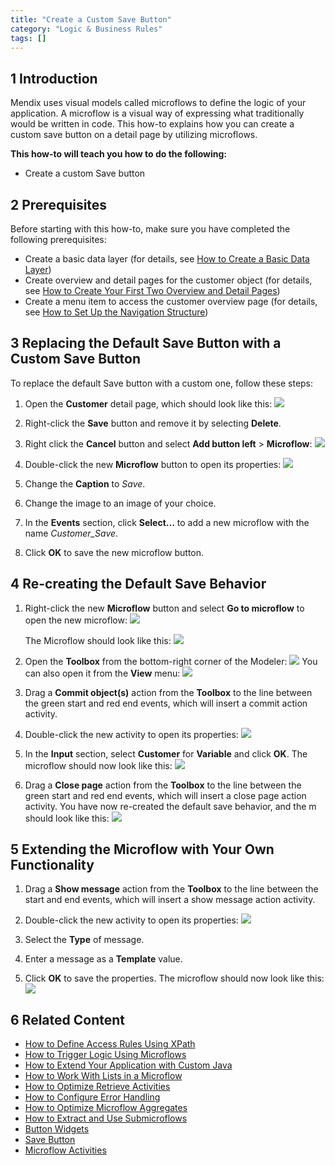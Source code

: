```yaml
---
title: "Create a Custom Save Button"
category: "Logic & Business Rules"
tags: []
---
```

## 1 Introduction

Mendix uses visual models called microflows to define the logic of your application. A microflow is a visual way of expressing what traditionally would be written in code. This how-to explains how you can create a custom save button on a detail page by utilizing microflows.

**This how-to will teach you how to do the following:**

* Create a custom Save button

## 2 Prerequisites

Before starting with this how-to, make sure you have completed the following prerequisites:

* Create a basic data layer (for details, see [How to Create a Basic Data Layer](Create+a+Basic+Data+Layer))
* Create overview and detail pages for the customer object (for details, see [How to Create Your First Two Overview and Detail Pages](Create+Your+First+Two+Overview+and+Detail+Pages))
* Create a menu item to access the customer overview page (for details, see [How to Set Up the Navigation Structure](Setting+Up+the+Navigation+Structure))

## 3 Replacing the Default Save Button with a Custom Save Button

To replace the default Save button with a custom one, follow these steps:

1. Open the **Customer** detail page, which should look like this:
    ![](attachments/18448679/18580990.png)

2. Right-click the **Save** button and remove it by selecting **Delete**.
3. Right click the **Cancel** button and select **Add button left** > **Microflow**:
    ![](attachments/18448679/18580988.png)

4. Double-click the new **Microflow** button to open its properties:
    ![](attachments/18448679/18580987.png)

5. Change the **Caption** to *Save*.
6. Change the image to an image of your choice.
7. In the **Events** section, click **Select...** to add a new microflow with the name *Customer_Save*.
8. Click **OK** to save the new microflow button.

## 4 Re-creating the Default Save Behavior

1. Right-click the new **Microflow** button and select **Go to microflow** to open the new microflow:
    ![](attachments/18448679/18580985.png)

    The Microflow should look like this:
    ![](attachments/18448679/18580984.png)
2. Open the **Toolbox** from the bottom-right corner of the Modeler:
    ![](attachments/8784287/8946802.png)
    You can also open it from the **View** menu:
    ![](attachments/2949137/3080419.png)
3. Drag a **Commit object(s)** action from the **Toolbox** to the line between the green start and red end events, which will insert a commit action activity.
4. Double-click the new activity to open its properties:
    ![](attachments/18448679/18580983.png)
5. In the **Input** section, select **Customer** for **Variable** and click **OK**. The microflow should now look like this:
    ![](attachments/18448679/18580982.png)
6. Drag a **Close page** action from the **Toolbox** to the line between the green start and red end events, which will insert a close page action activity. You have now re-created the default save behavior, and the m should look like this:
    ![](attachments/18448679/18580981.png)

## 5 Extending the Microflow with Your Own Functionality

1. Drag a **Show message** action from the **Toolbox** to the line between the start and end events, which will insert a show message action activity.
2. Double-click the new activity to open its properties:
    ![](attachments/18448679/18580980.png)

3. Select the **Type** of message.
4. Enter a message as a **Template** value.
5. Click **OK** to save the properties. The microflow should now look like this:
    ![](attachments/18448679/18580979.png)

## 6 Related Content

* [How to Define Access Rules Using XPath](Define+Access+Rules+Using+XPath)
* [How to Trigger Logic Using Microflows](Triggering+Logic+using+Microflows)
* [How to Extend Your Application with Custom Java](Extending+Your+Application+with+Custom+Java)
* [How to Work With Lists in a Microflow](Working+With+Lists+in+a+Microflow)
* [How to Optimize Retrieve Activities](Optimizing+Retrieve+Activities)
* [How to Configure Error Handling](Set+Up+Error+Handling)
* [How to Optimize Microflow Aggregates](Optimizing+Microflow+Aggregates)
* [How to Extract and Use Submicroflows](Extract+and+use+sub+microflows)
* [Button Widgets](/refguide6/Button+Widgets)
* [Save Button](/refguide6/Save+button)
* [Microflow Activities](/refguide6/Activities)